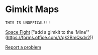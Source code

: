# Gimkit Maps
`THIS IS UNOFFICAL!!!`

[Space Fight](https://www.gimkit.com/creative/publish-link/U2FsdGVkX1%2B1hzg0h4%2FwOuRd2gMKFPCXvI6tzaXVWv4XcJAIbbAEvLJ6JMX4kwKAm8AlRgeLa9ReEFoIZRyWzxLKgM42HllTj57aPHIiOkg%3D) ["add a gimkit to the 'Mine'"(https://forms.office.com/r/qk2BmQsdv2))

[Report a problem](mailto:Lucas-Mutter@outlook.com?bcc=lucasmutter@mcps.org&body=Hello%20Lucas%2C%0A%0A%20%20The%20link%20is%20invalid%2C%20please%20get%20a%20new%20link%20for%20the%20gimkit%20creatives%0A%0AYour%20friend%2C%20Random%20kid%20(LOOOOOOOOOL))